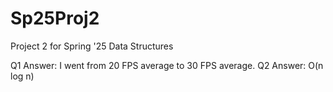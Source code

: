 # Sp25Proj2
Project 2 for Spring '25 Data Structures

Q1 Answer: I went from 20 FPS average to 30 FPS average.
Q2 Answer: O(n log n)
